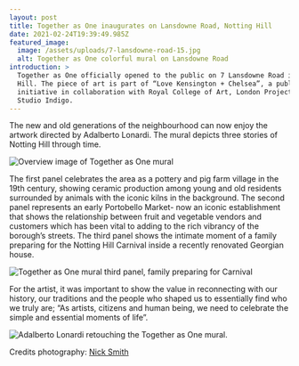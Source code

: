 ```yaml
---
layout: post
title: Together as One inaugurates on Lansdowne Road, Notting Hill
date: 2021-02-24T19:39:49.985Z
featured_image:
  image: /assets/uploads/7-lansdowne-road-15.jpg
  alt: Together as One colorful mural on Lansdowne Road
introduction: >
  Together as One officially opened to the public on 7 Lansdowne Road in Notting
  Hill. The piece of art is part of “Love Kensington + Chelsea”, a public art
  initiative in collaboration with Royal College of Art, London Projects, and
  Studio Indigo.
---
```

The new and old generations of the neighbourhood can now enjoy the artwork directed by Adalberto Lonardi. The mural depicts three stories of Notting Hill through time. 

![Overview image of Together as One mural](/assets/uploads/7-lansdowne-road-12.jpeg "Overview of Together as One mural on Land 7 Lansdowne Road.")

The first panel celebrates the area as a pottery and pig farm village in the 19th century, showing ceramic production among young and old residents surrounded by animals with the iconic kilns in the background. The second panel represents an early Portobello Market- now an iconic establishment that shows the relationship between fruit and vegetable vendors and customers which has been vital to adding to the rich vibrancy of the borough’s streets. The third panel shows the intimate moment of a family preparing for the Notting Hill Carnival inside a recently renovated Georgian house.

![Together as One mural third panel, family preparing for Carnival](/assets/uploads/together-as-one-3rdpanel.jpg " family preparing for the Notting Hill Carnival")

For the artist, it was important to show the value in reconnecting with our history, our traditions and the people who shaped us to essentially find who we truly are; “As artists, citizens and human being, we need to celebrate the simple and essential moments of life”.

![Adalberto Lonardi retouching the Together as One mural.](/assets/uploads/7-lansdowne-road-19.jpg "Adalberto Lonardi retouching the Together as One mural.")

Credits photography: [Nick Smith](https://nsphotography.co.uk/)